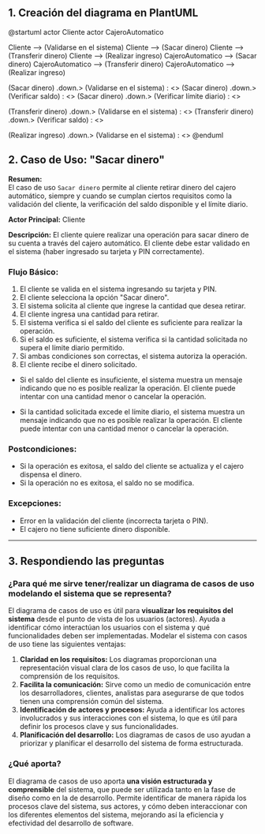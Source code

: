 ## 1. Creación del diagrama en PlantUML

@startuml
actor Cliente
actor CajeroAutomatico

Cliente --> (Validarse en el sistema)
Cliente --> (Sacar dinero)
Cliente --> (Transferir dinero)
Cliente --> (Realizar ingreso)
CajeroAutomatico --> (Sacar dinero)
CajeroAutomatico --> (Transferir dinero)
CajeroAutomatico --> (Realizar ingreso)

(Sacar dinero) .down.> (Validarse en el sistema) : <<include>>
(Sacar dinero) .down.> (Verificar saldo) : <<extend>>
(Sacar dinero) .down.> (Verificar límite diario) : <<extend>>

(Transferir dinero) .down.> (Validarse en el sistema) : <<include>>
(Transferir dinero) .down.> (Verificar saldo) : <<extend>>

(Realizar ingreso) .down.> (Validarse en el sistema) : <<include>>
@enduml

## 2. Caso de Uso: "Sacar dinero"

**Resumen:**  
El caso de uso ``Sacar dinero`` permite al cliente retirar dinero del cajero automático, siempre y cuando se cumplan ciertos requisitos como la validación del cliente, la verificación del saldo disponible y el límite diario.

**Actor Principal:** Cliente

**Descripción:** El cliente quiere realizar una operación para sacar dinero de su cuenta a través del cajero automático. El cliente debe estar validado en el sistema (haber ingresado su tarjeta y PIN correctamente).

### Flujo Básico:
1. El cliente se valida en el sistema ingresando su tarjeta y PIN.
2. El cliente selecciona la opción "Sacar dinero".
3. El sistema solicita al cliente que ingrese la cantidad que desea retirar.
4. El cliente ingresa una cantidad para retirar.
5. El sistema verifica si el saldo del cliente es suficiente para realizar la operación.
6. Si el saldo es suficiente, el sistema verifica si la cantidad solicitada no supera el límite diario permitido.
7. Si ambas condiciones son correctas, el sistema autoriza la operación.
8. El cliente recibe el dinero solicitado.

- Si el saldo del cliente es insuficiente, el sistema muestra un mensaje indicando que no es posible realizar la operación. El cliente puede intentar con una cantidad menor o cancelar la operación.

- Si la cantidad solicitada excede el límite diario, el sistema muestra un mensaje indicando que no es posible realizar la operación. El cliente puede intentar con una cantidad menor o cancelar la operación.

### Postcondiciones:
- Si la operación es exitosa, el saldo del cliente se actualiza y el cajero dispensa el dinero.
- Si la operación no es exitosa, el saldo no se modifica.

### Excepciones:
- Error en la validación del cliente (incorrecta tarjeta o PIN).
- El cajero no tiene suficiente dinero disponible.

---

## 3. Respondiendo las preguntas

### ¿Para qué me sirve tener/realizar un diagrama de casos de uso modelando el sistema que se representa?

El diagrama de casos de uso es útil para **visualizar los requisitos del sistema** desde el punto de vista de los usuarios (actores). Ayuda a identificar cómo interactúan los usuarios con el sistema y qué funcionalidades deben ser implementadas. Modelar el sistema con casos de uso tiene las siguientes ventajas:

1. **Claridad en los requisitos:** Los diagramas proporcionan una representación visual clara de los casos de uso, lo que facilita la comprensión de los requisitos.
2. **Facilita la comunicación:** Sirve como un medio de comunicación entre los desarrolladores, clientes, analistas para asegurarse de que todos tienen una comprensión común del sistema.
3. **Identificación de actores y procesos:** Ayuda a identificar los actores involucrados y sus interacciones con el sistema, lo que es útil para definir los procesos clave y sus funcionalidades.
4. **Planificación del desarrollo:** Los diagramas de casos de uso ayudan a priorizar y planificar el desarrollo del sistema de forma estructurada.

### ¿Qué aporta?

El diagrama de casos de uso aporta **una visión estructurada y comprensible** del sistema, que puede ser utilizada tanto en la fase de diseño como en la de desarrollo. Permite identificar de manera rápida los procesos clave del sistema, sus actores, y cómo deben interaccionar con los diferentes elementos del sistema, mejorando así la eficiencia y efectividad del desarrollo de software.
